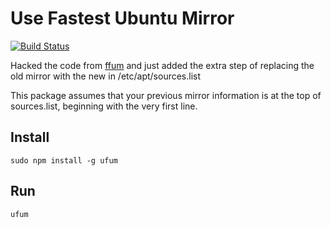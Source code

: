 # Use Fastest Ubuntu Mirror  
[![Build Status](https://travis-ci.org/fredmwangi/ufum.svg?branch=master)](https://travis-ci.org/fredmwangi/ufum)

Hacked the code from [ffum](https://www.npmjs.com/package/ffum) and just
added the extra step of replacing the old mirror with the new in
/etc/apt/sources.list

This package assumes that your previous mirror information is at the top
of sources.list, beginning with the very first line.

## Install
	sudo npm install -g ufum

## Run
	ufum
